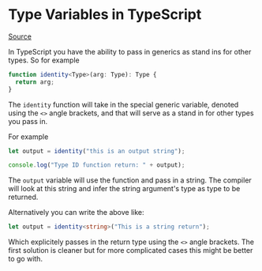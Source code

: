 # Type Variables in TypeScript

[Source](https://www.typescriptlang.org/docs/handbook/2/generics.html#hello-world-of-generics)

In TypeScript you have the ability to pass in generics as stand ins for other types. So for example

```typescript
function identity<Type>(arg: Type): Type {
  return arg;
}
```

The `identity` function will take in the special generic variable, denoted using the `<>` angle brackets, and that will serve as a stand in for other types you pass in. 

For example 

```typescript
let output = identity("this is an output string");

console.log("Type ID function return: " + output);
```

The `output` variable will use the function and pass in a string. The compiler will look at this string and infer the string argument's type as type to be returned. 

Alternatively you can write the above like:

```typescript
let output = identity<string>("This is a string return");
```

Which explicitely passes in the return type using the `<>` angle brackets. The first solution is cleaner but for more complicated cases this might be better to go with.
